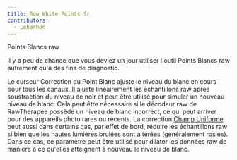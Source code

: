 ```yaml
---
title: Raw White Points fr
contributors:
  - Lebarhon
---
```


<div class="pagetitle">

Points Blancs raw

</div>

Il y a peu de chance que vous deviez un jour utiliser l'outil Points
Blancs raw autrement qu'à des fins de diagnostic.

Le curseur Correction du Point Blanc ajuste le niveau du blanc en cours
pour tous les canaux. Il ajuste linéairement les échantillons raw après
soustraction du niveau de noir et peut être utilisé pour simuler un
nouveau niveau de blanc. Cela peut être nécessaire si le décodeur raw de
RawTherapee possède un niveau de blanc incorrect, ce qui peut arriver
pour des appareils photo rares ou récents. La correction [Champ
Uniforme](Flat_Field/fr.md) peut aussi dans certains cas, par
effet de bord, réduire les échantillons raw si bien que les hautes
lumières brulées sont altérées (généralement rosies). Dans ce cas, ce
paramètre peut être utilisé pour dilater les données raw de manière à ce
qu'elles atteignent à nouveau le niveau de blanc.
